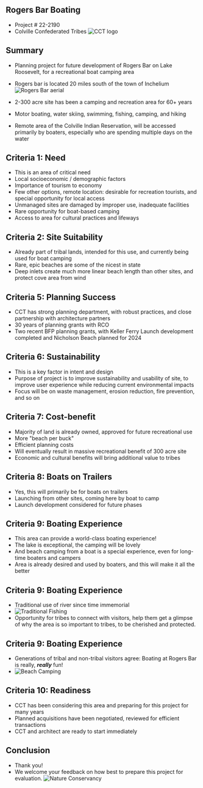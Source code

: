 ## Rogers Bar Boating
- Project # 22-2190
- Colville Confederated Tribes
![CCT logo](https://images.squarespace-cdn.com/content/v1/56a24f7f841aba12ab7ecfa9/1536329572239-NMGXDK5PCLQK2MXNLW0A/Colville_TribalLogoSeal.png)

## Summary
- Planning project for future development of Rogers Bar on Lake Roosevelt, for a recreational boat camping area
- Rogers bar is located 20 miles south of the town of Inchelium
![Rogers Bar aerial](https://secure.rco.wa.gov/prism/search/ProjectSnapshotAttachmentData.aspx?id=541841)

- 2-300 acre site has been a camping and recreation area for 60+ years
- Motor boating, water skiing, swimming, fishing, camping, and hiking
- Remote area of the Colville Indian Reservation, will be accessed primarily by boaters, especially who are spending multiple days on the water

## Criteria 1: Need
- This is an area of critical need
- Local socioeconomic / demographic factors
- Importance of tourism to economy
- Few other options, remote location: desirable for recreation tourists, and special opportunity for local access
- Unmanaged sites are damaged by improper use, inadequate facilities
- Rare opportunity for boat-based camping
- Access to area for cultural practices and lifeways

## Criteria 2: Site Suitability
- Already part of tribal lands, intended for this use, and currently being used for boat camping
- Rare, epic beaches are some of the nicest in state
- Deep inlets create much more linear beach length than other sites, and protect cove area from wind

## Criteria 5: Planning Success
- CCT has strong planning department, with robust practices, and close partnership with architecture partners
- 30 years of planning grants with RCO
- Two recent BFP planning grants, with Keller Ferry Launch development completed and Nicholson Beach planned for 2024

## Criteria 6: Sustainability
- This is a key factor in intent and design
- Purpose of project is to improve sustainability and usability of site, to improve user experience while reducing current environmental impacts
- Focus will be on waste management, erosion reduction, fire prevention, and so on

## Criteria 7: Cost-benefit
- Majority of land is already owned, approved for future recreational use
- More "beach per buck"
- Efficient planning costs
- Will eventually result in massive recreational benefit of 300 acre site
- Economic and cultural benefits will bring additional value to tribes

## Criteria 8: Boats on Trailers
- Yes, this will primarily be for boats on trailers
- Launching from other sites, coming here by boat to camp
- Launch development considered for future phases

## Criteria 9: Boating Experience
- This area can provide a world-class boating experience!
- The lake is exceptional, the camping will be lovely
- And beach camping from a boat is a special experience, even for long-time boaters and campers
- Area is already desired and used by boaters, and this will make it all the better

## Criteria 9: Boating Experience
- Traditional use of river since time immemorial
- ![Traditional Fishing](https://bloximages.newyork1.vip.townnews.com/wenatcheeworld.com/content/tncms/assets/v3/editorial/2/c6/2c6dd91a-1aaf-5599-bba9-64eee7e9be44/5cdfa0f19b36c.image.jpg?resize=361%2C250)
- Opportunity for tribes to connect with visitors, help them get a glimpse of why the area is so important to tribes, to be cherished and protected.

## Criteria 9: Boating Experience
- Generations of tribal and non-tribal visitors agree: Boating at Rogers Bar is really, ***really*** fun!
- ![Beach Camping](https://d3mqmy22owj503.cloudfront.net/55/500055/images/poi/lake-roosevelt-national-recreation-area/235-logo.jpg)

## Criteria 10: Readiness
- CCT has been considering this area and preparing for this project for many years
- Planned acquisitions have been negotiated, reviewed for efficient transactions
- CCT and architect are ready to start immediately

## Conclusion
- Thank you!
- We welcome your feedback on how best to prepare this project for evaluation.
![Nature Conservancy](https://natureconservancy-h.assetsadobe.com/is/image/content/dam/tnc/nature/en/photos/Tunk_Creek_Valley_WA_Justin_Haug_Photo.jpg?crop=0%2C599%2C5086%2C2797&wid=4000&hei=2200&scl=1.2715)
